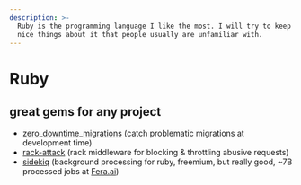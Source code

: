 ```yaml
---
description: >-
  Ruby is the programming language I like the most. I will try to keep here some
  nice things about it that people usually are unfamiliar with.
---
```


# Ruby

## great gems for any project

* [zero\_downtime\_migrations](https://github.com/LendingHome/zero_downtime_migrations) \(catch problematic migrations at development time\)
* [rack-attack](https://github.com/kickstarter/rack-attack) \(rack middleware for blocking & throttling abusive requests\)
* [sidekiq](https://github.com/mperham/sidekiq) \(background processing for ruby, freemium, but really good, ~7B processed jobs at [Fera.ai](https://www.fera.ai/)\)

